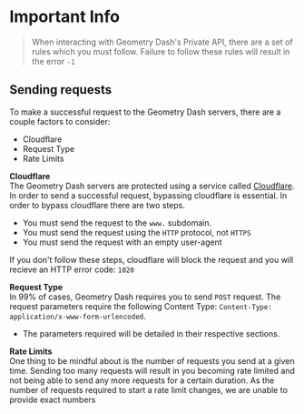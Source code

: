 # Important Info

> When interacting with Geometry Dash's Private API, there are a set of rules which you must follow. Failure to follow these rules will result in the error `-1`

## Sending requests

To make a successful request to the Geometry Dash servers, there are a couple factors to consider:

- Cloudflare
- Request Type
- Rate Limits

**Cloudflare** \
The Geometry Dash servers are protected using a service called [Cloudflare](https://www.cloudflare.com/). In order to send a successful request, bypassing cloudflare is essential. In order to bypass cloudflare there are two steps.

- You must send the request to the `www.` subdomain.
- You must send the request using the `HTTP` protocol, not `HTTPS`
- You must send the request with an empty user-agent

If you don't follow these steps, cloudflare will block the request and you will recieve an HTTP error code: `1020`

**Request Type** \
In 99% of cases, Geometry Dash requires you to send `POST` request. The request parameters require the following Content Type: `Content-Type: application/x-www-form-urlencoded`. 
- The parameters required will be detailed in their respective sections.  

**Rate Limits** \
One thing to be mindful about is the number of requests you send at a given time. Sending too many requests will result in you becoming rate limited and not being able to send any more requests for a certain duration. As the number of requests required to start a rate limit changes, we are unable to provide exact numbers
